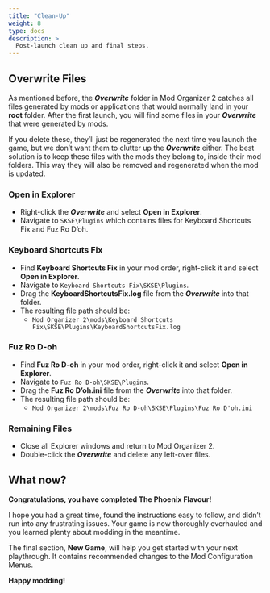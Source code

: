 ```yaml
---
title: "Clean-Up"
weight: 8
type: docs
description: >
  Post-launch clean up and final steps.
---
```


## Overwrite Files

As mentioned before, the ***Overwrite*** folder in Mod Organizer 2 catches all files generated by mods or applications that would normally land in your **root** folder. After the first launch, you will find some files in your ***Overwrite*** that were generated by mods.

If you delete these, they’ll just be regenerated the next time you launch the game, but we don’t want them to clutter up the ***Overwrite*** either. The best solution is to keep these files with the mods they belong to, inside their mod folders. This way they will also be removed and regenerated when the mod is updated.

### Open in Explorer

* Right-click the ***Overwrite*** and select **Open in Explorer**.
* Navigate to `SKSE\Plugins` which contains files for Keyboard Shortcuts Fix and Fuz Ro D’oh.

### Keyboard Shortcuts Fix

* Find **Keyboard Shortcuts Fix** in your mod order, right-click it and select **Open in Explorer**.
* Navigate to `Keyboard Shortcuts Fix\SKSE\Plugins`.
* Drag the **KeyboardShortcutsFix.log** file from the ***Overwrite*** into that folder.
* The resulting file path should be:
  * `Mod Organizer 2\mods\Keyboard Shortcuts Fix\SKSE\Plugins\KeyboardShortcutsFix.log`

### Fuz Ro D-oh

* Find **Fuz Ro D-oh** in your mod order, right-click it and select **Open in Explorer**.
* Navigate to `Fuz Ro D-oh\SKSE\Plugins`.
* Drag the **Fuz Ro D’oh.ini** file from the ***Overwrite*** into that folder.
* The resulting file path should be:
  * `Mod Organizer 2\mods\Fuz Ro D-oh\SKSE\Plugins\Fuz Ro D'oh.ini`

### Remaining Files

* Close all Explorer windows and return to Mod Organizer 2.
* Double-click the ***Overwrite*** and delete any left-over files.

## What now?

**Congratulations, you have completed The Phoenix Flavour!**

I hope you had a great time, found the instructions easy to follow, and didn’t run into any frustrating issues. Your game is now thoroughly overhauled and you learned plenty about modding in the meantime.

The final section, **New Game**, will help you get started with your next playthrough. It contains recommended changes to the Mod Configuration Menus.

**Happy modding!**